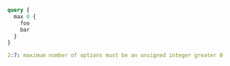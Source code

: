 ```graphql
query {
  max 0 {
    foo
    bar
  }
}
```

```yaml
2:7: maximum number of options must be an unsigned integer greater 0
```